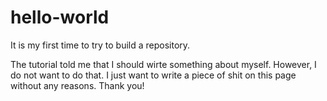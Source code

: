 # hello-world
It is my first time to try to build a repository.

The tutorial told me that I should wirte something about myself. However, I do not want to do that. I just want to write a piece of shit on this page without any reasons. Thank you!
